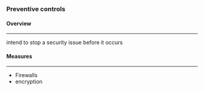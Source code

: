 ### **Preventive controls**

#### Overview 
---
intend to stop a security issue before it occurs

#### Measures
---
- Firewalls
- encryption

